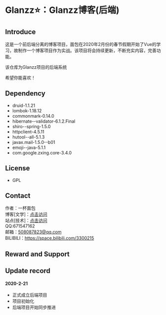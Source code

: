 # Glanzz⭐：Glanzz博客(后端)

## Introduce
这是一个前后端分离的博客项目，面包在2020年2月份的春节假期开始了Vue的学习，故制作一个博客项目作为实战。该项目将会持续更新，不断充实内容，完善功能。  

该仓库为Glanzz项目的后端系统

希望你能喜欢！

## Dependency
 - druid-1.1.21
 - lombok-1.18.12
 - commonmark-0.14.0
 - hibernate--validator-6.1.2.Final
 - shiro--spring-1.5.0
 - httpclient-4.5.11
 - hutool--all-5.1.3
 - javax.mail-1.5.0--b01
 - emoji--java-5.1.1
 - com.google.zxing.core-3.4.0

## License
 - GPL

## Contact
作者：一杯面包  
博客[文学]：[点击访问](https://blog.cupbread.cn/)  
站点[技术]：[点击访问](https://lab.cupbread.cn/)  
QQ:671547162  
邮箱：508087823@qq.com  
BILIBILI：https://space.bilibili.com/3300215

## Reward and Support

## Update record
#### 2020-2-21
 - 正式成立后端项目
 - 项目初始化
 - 后端项目开始同步推进